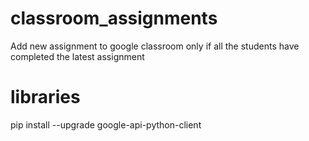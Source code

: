 # classroom_assignments
Add new assignment to google classroom only if all the students have completed the latest assignment


# libraries
pip install --upgrade google-api-python-client

